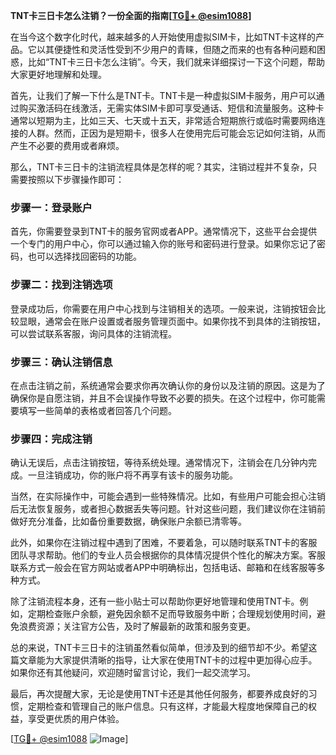 **TNT卡三日卡怎么注销？一份全面的指南[[TG💪+ @esim1088](https://t.me/s/esim1088)]**

在当今这个数字化时代，越来越多的人开始使用虚拟SIM卡，比如TNT卡这样的产品。它以其便捷性和灵活性受到不少用户的青睐，但随之而来的也有各种问题和困惑，比如“TNT卡三日卡怎么注销”。今天，我们就来详细探讨一下这个问题，帮助大家更好地理解和处理。

首先，让我们了解一下什么是TNT卡。TNT卡是一种虚拟SIM卡服务，用户可以通过购买激活码在线激活，无需实体SIM卡即可享受通话、短信和流量服务。这种卡通常以短期为主，比如三天、七天或十五天，非常适合短期旅行或临时需要网络连接的人群。然而，正因为是短期卡，很多人在使用完后可能会忘记如何注销，从而产生不必要的费用或者麻烦。

那么，TNT卡三日卡的注销流程具体是怎样的呢？其实，注销过程并不复杂，只需要按照以下步骤操作即可：

### 步骤一：登录账户

首先，你需要登录到TNT卡的服务官网或者APP。通常情况下，这些平台会提供一个专门的用户中心，你可以通过输入你的账号和密码进行登录。如果你忘记了密码，也可以选择找回密码的功能。

### 步骤二：找到注销选项

登录成功后，你需要在用户中心找到与注销相关的选项。一般来说，注销按钮会比较显眼，通常会在账户设置或者服务管理页面中。如果你找不到具体的注销按钮，可以尝试联系客服，询问具体的注销流程。

### 步骤三：确认注销信息

在点击注销之前，系统通常会要求你再次确认你的身份以及注销的原因。这是为了确保你是自愿注销，并且不会误操作导致不必要的损失。在这个过程中，你可能需要填写一些简单的表格或者回答几个问题。

### 步骤四：完成注销

确认无误后，点击注销按钮，等待系统处理。通常情况下，注销会在几分钟内完成。一旦注销成功，你的账户将不再享有该卡的服务功能。

当然，在实际操作中，可能会遇到一些特殊情况。比如，有些用户可能会担心注销后无法恢复服务，或者担心数据丢失等问题。针对这些问题，我们建议你在注销前做好充分准备，比如备份重要数据，确保账户余额已清零等。

此外，如果你在注销过程中遇到了困难，不要着急，可以随时联系TNT卡的客服团队寻求帮助。他们的专业人员会根据你的具体情况提供个性化的解决方案。客服联系方式一般会在官方网站或者APP中明确标出，包括电话、邮箱和在线客服等多种方式。

除了注销流程本身，还有一些小贴士可以帮助你更好地管理和使用TNT卡。例如，定期检查账户余额，避免因余额不足而导致服务中断；合理规划使用时间，避免浪费资源；关注官方公告，及时了解最新的政策和服务变更。

总的来说，TNT卡三日卡的注销虽然看似简单，但涉及到的细节却不少。希望这篇文章能为大家提供清晰的指导，让大家在使用TNT卡的过程中更加得心应手。如果你还有其他疑问，欢迎随时留言讨论，我们一起交流学习。

最后，再次提醒大家，无论是使用TNT卡还是其他任何服务，都要养成良好的习惯，定期检查和管理自己的账户信息。只有这样，才能最大程度地保障自己的权益，享受更优质的用户体验。

[[TG💪+ @esim1088](https://t.me/s/esim1088) ![Image](https://i.postimg.cc/4NQfJmqS/Snipaste-2025-05-13-00-14-12.png)]